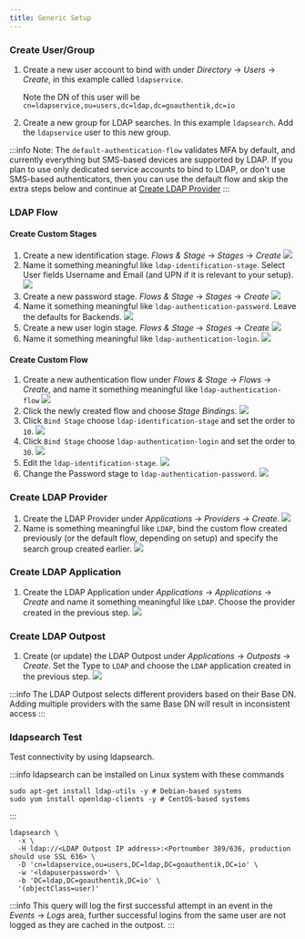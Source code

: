 ```yaml
---
title: Generic Setup
---
```


### Create User/Group

1. Create a new user account to bind with under _Directory_ -> _Users_ -> _Create_, in this example called `ldapservice`.

    Note the DN of this user will be `cn=ldapservice,ou=users,dc=ldap,dc=goauthentik,dc=io`

2. Create a new group for LDAP searches. In this example `ldapsearch`. Add the `ldapservice` user to this new group.

:::info
Note: The `default-authentication-flow` validates MFA by default, and currently everything but SMS-based devices are supported by LDAP. If you plan to use only dedicated service accounts to bind to LDAP, or don't use SMS-based authenticators, then you can use the default flow and skip the extra steps below and continue at [Create LDAP Provider](#create-ldap-provider)
:::

### LDAP Flow

#### Create Custom Stages

1. Create a new identification stage. _Flows & Stage_ -> _Stages_ -> _Create_
   ![](./general_setup1.png)
2. Name it something meaningful like `ldap-identification-stage`. Select User fields Username and Email (and UPN if it is relevant to your setup).
   ![](./general_setup2.png)
3. Create a new password stage. _Flows & Stage_ -> _Stages_ -> _Create_
   ![](./general_setup3.png)
4. Name it something meaningful like `ldap-authentication-password`. Leave the defaults for Backends.
   ![](./general_setup4.png)
5. Create a new user login stage. _Flows & Stage_ -> _Stages_ -> _Create_
   ![](./general_setup5.png)
6. Name it something meaningful like `ldap-authentication-login`.
   ![](./general_setup6.png)

#### Create Custom Flow

1. Create a new authentication flow under _Flows & Stage_ -> _Flows_ -> _Create_, and name it something meaningful like `ldap-authentication-flow`
   ![](./general_setup7.png)
2. Click the newly created flow and choose _Stage Bindings_.
   ![](./general_setup8.png)
3. Click `Bind Stage` choose `ldap-identification-stage` and set the order to `10`.
   ![](./general_setup9.png)
4. Click `Bind Stage` choose `ldap-authentication-login` and set the order to `30`.
   ![](./general_setup11.png)
5. Edit the `ldap-identification-stage`.
   ![](./general_setup12.png)
6. Change the Password stage to `ldap-authentication-password`.
   ![](./general_setup13.png)

### Create LDAP Provider

1. Create the LDAP Provider under _Applications_ -> _Providers_ -> _Create_.
   ![](./general_setup14.png)
2. Name is something meaningful like `LDAP`, bind the custom flow created previously (or the default flow, depending on setup) and specify the search group created earlier.
   ![](./general_setup15.png)

### Create LDAP Application

1. Create the LDAP Application under _Applications_ -> _Applications_ -> _Create_ and name it something meaningful like `LDAP`. Choose the provider created in the previous step.
   ![](./general_setup16.png)

### Create LDAP Outpost

1. Create (or update) the LDAP Outpost under _Applications_ -> _Outposts_ -> _Create_. Set the Type to `LDAP` and choose the `LDAP` application created in the previous step.
   ![](./general_setup17.png)

:::info
The LDAP Outpost selects different providers based on their Base DN. Adding multiple providers with the same Base DN will result in inconsistent access
:::

### ldapsearch Test

Test connectivity by using ldapsearch.

:::info
ldapsearch can be installed on Linux system with these commands

```
sudo apt-get install ldap-utils -y # Debian-based systems
sudo yum install openldap-clients -y # CentOS-based systems
```

:::

```
ldapsearch \
  -x \
  -H ldap://<LDAP Outpost IP address>:<Portnumber 389/636, production should use SSL 636> \
  -D 'cn=ldapservice,ou=users,DC=ldap,DC=goauthentik,DC=io' \
  -w '<ldapuserpassword>' \
  -b 'DC=ldap,DC=goauthentik,DC=io' \
  '(objectClass=user)'
```

:::info
This query will log the first successful attempt in an event in the _Events_ -> _Logs_ area, further successful logins from the same user are not logged as they are cached in the outpost.
:::
